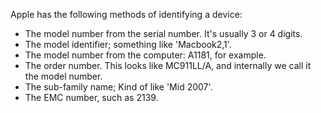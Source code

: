 Apple has the following methods of identifying a device:
* The model number from the serial number. It's usually 3 or 4 digits.
* The model identifier; something like 'Macbook2,1'.
* The model number from the computer: A1181, for example.
* The order number. This looks like MC911LL/A, and internally we call it the model number.
* The sub-family name; Kind of like 'Mid 2007'.
* The EMC number, such as 2139.
